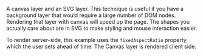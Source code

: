 A canvas layer and an SVG layer. This technique is useful if you have a background layer that would require a large number of DOM nodes. Rendering that layer with canvas will speed up the page. The shapes you actually care about are in SVG to make styling and mouse interaction easier.

To render server-side, this example uses the `fixedAspectRatio` property, which the user sets ahead of time. The Canvas layer is rendered client side.

